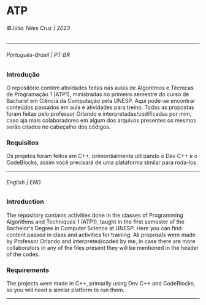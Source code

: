 # ATP
###### &copy;Júlia Téles Cruz | 2023
________

###### Português-Brasil | PT-BR
### Introdução
O repositório contém atividades feitas nas aulas de Algoritmos e Técnicas de Programação 1 (ATP1), ministradas no primeiro semestre do curso de Bacharel em Ciência da Computação pela UNESP. 
Aqui pode-se encontrar conteúdos passados em aula e atividades para treino.
Todas as propostas foram feitas pelo professor Orlando e interpretadas/codificadas por mim, caso aja mais colaboradores em algum dos arquivos presentes
os mesmos serão citados no cabeçalho dos códigos. 

### Requisitos
Os projetos foram feitos em C++, primordialmente utilizando o Dev C++ e o CodeBlocks, assim você precisará de uma plataforma similar para roda-los. 
________

###### English | ENG
### Introduction
The repository contains activities done in the classes of Programming Algorithms and Techniques 1 (ATP1), taught in the first semester of the Bachelor's Degree in Computer Science at UNESP.
Here you can find content passed in class and activities for training.
All proposals were made by Professor Orlando and interpreted/coded by me, in case there are more collaborators in any of the files present
they will be mentioned in the header of the codes.

### Requirements
The projects were made in C++, primarily using Dev C++ and CodeBlocks, so you will need a similar platform to run them.

________

